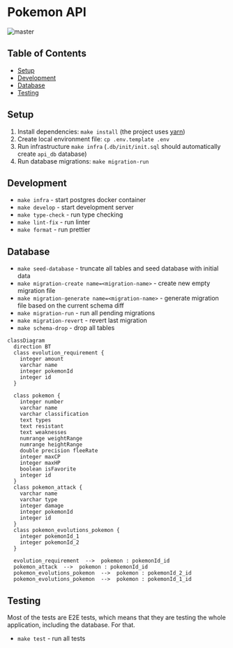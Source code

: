 # Pokemon API

![master](https://github.com/strvcom/backend-template-nestjs-api/actions/workflows/api-ci.yml/badge.svg)

## Table of Contents

- [Setup](#setup)
- [Development](#development)
- [Database](#database)
- [Testing](#testing)

## Setup

1. Install dependencies: `make install` (the project uses [yarn](https://github.com/yarnpkg))
2. Create local environment file: `cp .env.template .env`
3. Run infrastructure `make infra` (`.db/init/init.sql` should automatically create `api_db` database)
4. Run database migrations: `make migration-run`

## Development

- `make infra` - start postgres docker container
- `make develop` - start development server
- `make type-check` - run type checking
- `make lint-fix` - run linter
- `make format` - run prettier

## Database

- `make seed-database` - truncate all tables and seed database with initial data
- `make migration-create name=<migration-name>` - create new empty migration file
- `make migration-generate name=<migration-name>` - generate migration file based on the current schema diff
- `make migration-run` - run all pending migrations
- `make migration-revert` - revert last migration
- `make schema-drop` - drop all tables

```mermaid
classDiagram
  direction BT
  class evolution_requirement {
    integer amount
    varchar name
    integer pokemonId
    integer id
  }

  class pokemon {
    integer number
    varchar name
    varchar classification
    text types
    text resistant
    text weaknesses
    numrange weightRange
    numrange heightRange
    double precision fleeRate
    integer maxCP
    integer maxHP
    boolean isFavorite
    integer id
  }
  class pokemon_attack {
    varchar name
    varchar type
    integer damage
    integer pokemonId
    integer id
  }
  class pokemon_evolutions_pokemon {
    integer pokemonId_1
    integer pokemonId_2
  }

  evolution_requirement  -->  pokemon : pokemonId_id
  pokemon_attack  -->  pokemon : pokemonId_id
  pokemon_evolutions_pokemon  -->  pokemon : pokemonId_2_id
  pokemon_evolutions_pokemon  -->  pokemon : pokemonId_1_id
```

## Testing

Most of the tests are E2E tests, which means that they are testing the whole application, including the database. For
that.

- `make test` - run all tests
